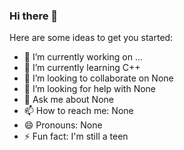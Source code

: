 ### Hi there 👋

<!--
**Lucifer516-sudo/Lucifer516-sudo** is a ✨ _special_ ✨ repository because its `README.md` (this file) appears on your GitHub profile.
-->
Here are some ideas to get you started:

- 🔭 I’m currently working on ...
- 🌱 I’m currently learning C++
- 👯 I’m looking to collaborate on None
- 🤔 I’m looking for help with None
- 💬 Ask me about None
- 📫 How to reach me: None
- 😄 Pronouns: None
- ⚡ Fun fact: I'm still a teen
